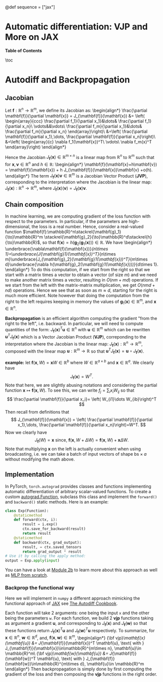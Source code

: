 @def sequence = ["jax"]

# Automatic differentiation: VJP and More on JAX

**Table of Contents**

\toc

# Autodiff and Backpropagation


## Jacobian

Let $\mathbf{f}:\mathbb{R}^n\to \mathbb{R}^m$, we define its Jacobian as:
\begin{align*}
\frac{\partial \mathbf{f}}{\partial \mathbf{x}} = J_{\mathbf{f}}(\mathbf{x}) &= \left( \begin{array}{ccc}
\frac{\partial f_1}{\partial x_1}&\dots& \frac{\partial f_1}{\partial x_n}\\
\vdots&&\vdots\\
\frac{\partial f_m}{\partial x_1}&\dots& \frac{\partial f_m}{\partial x_n}
\end{array}\right)\\
&=\left( \frac{\partial \mathbf{f}}{\partial x_1},\dots, \frac{\partial \mathbf{f}}{\partial x_n}\right)\\
&=\left(
\begin{array}{c}
\nabla f_1(\mathbf{x})^T\\
\vdots\\
\nabla f_m(x)^T
\end{array}\right)
\end{align*}

Hence the Jacobian $J_{\mathbf{f}}(\mathbf{x})\in \mathbb{R}^{m\times n}$ is a linear map from $\mathbb{R}^n$ to $\mathbb{R}^m$ such that for $\mathbf{x},\mathbf{v} \in \mathbb{R}^n$ and $h\in \mathbb{R}$:
\begin{align*}
\mathbf{f}(\mathbf{x}+h\mathbf{v}) = \mathbf{f}(\mathbf{x}) + h J_{\mathbf{f}}(\mathbf{x})\mathbf{v} +o(h).
\end{align*}
The term $J_{\mathbf{f}}(\mathbf{x})\mathbf{v}\in \mathbb{R}^m$ is a Jacobian Vector Product (**JVP**), corresponding to the interpretation where the Jacobian is the linear map: $J_{\mathbf{f}}(\mathbf{x}):\mathbb{R}^n \to \mathbb{R}^m$, where $J_{\mathbf{f}}(\mathbf{x})(\mathbf{v})=J_{\mathbf{f}}(\mathbf{x})\mathbf{v}$.

## Chain composition

In machine learning, we are computing gradient of the loss function with respect to the parameters. In particular, if the parameters are high-dimensional, the loss is a real number. Hence, consider a real-valued function $\mathbf{f}:\mathbb{R}^n\stackrel{\mathbf{g}_1}{\to}\mathbb{R}^m \stackrel{\mathbf{g}_2}{\to}\mathbb{R}^d\stackrel{h}{\to}\mathbb{R}$, so that $\mathbf{f}(\mathbf{x}) = h(\mathbf{g}_2(\mathbf{g}_1(\mathbf{x})))\in \mathbb{R}$. We have
\begin{align*}
\underbrace{\nabla\mathbf{f}(\mathbf{x})}_{n\times 1}=\underbrace{J_{\mathbf{g}_1}(\mathbf{x})^T}_{n\times m}\underbrace{J_{\mathbf{g}_2}(\mathbf{g}_1(\mathbf{x}))^T}_{m\times d}\underbrace{\nabla h(\mathbf{g}_2(\mathbf{g}_1(\mathbf{x})))}_{d\times 1}.
\end{align*}
To do this computation, if we start from the right so that we start with a matrix times a vector to obtain a vector (of size $m$) and we need to make another matrix times a vector, resulting in $O(nm+md)$ operations. If we start from the left with the matrix-matrix multiplication, we get $O(nmd+nd)$ operations. Hence we see that as soon as $m\approx d$, starting for the right is much more efficient. Note however that doing the computation from the right to the left requires keeping in memory the values of $\mathbf{g}_1(\mathbf{x})\in\mathbb{R}^m$, and $\mathbf{x}\in \mathbb{R}^n$.

**Backpropagation** is an efficient algorithm computing the gradient "from the right to the left", i.e. backward. In particular, we will need to compute quantities of the form: $J_{\mathbf{f}}(\mathbf{x})^T\mathbf{u} \in \mathbb{R}^n$ with $\mathbf{u} \in\mathbb{R}^m$ which can be rewritten $\mathbf{u}^T J_{\mathbf{f}}(\mathbf{x})$ which is a Vector Jacobian Product (**VJP**), correponding to the interpretation where the Jacobian is the linear map: $J_{\mathbf{f}}(\mathbf{x}):\mathbb{R}^n \to \mathbb{R}^m$, composed with the linear map $\mathbf{u}:\mathbb{R}^m\to \mathbb{R}$ so that $\mathbf{u}^TJ_{\mathbf{f}}(\mathbf{x}) = \mathbf{u} \circ J_{\mathbf{f}}(\mathbf{x})$.

**example:** let $\mathbf{f}(\mathbf{x}, W) = \mathbf{x} W\in \mathbb{R}^b$ where $W\in \mathbb{R}^{a\times b}$ and $\mathbf{x}\in \mathbb{R}^a$. We clearly have
$$
J_{\mathbf{f}}(\mathbf{x}) = W^T.
$$
Note that here, we are slightly abusing notations and considering the partial function $\mathbf{x}\mapsto \mathbf{f}(\mathbf{x}, W)$. To see this, we can write $f_j = \sum_{i}x_iW_{ij}$ so that 
$$
\frac{\partial \mathbf{f}}{\partial x_i}= \left( W_{i1}\dots W_{ib}\right)^T
$$
Then recall from definitions that
$$
J_{\mathbf{f}}(\mathbf{x}) = \left( \frac{\partial \mathbf{f}}{\partial x_1},\dots, \frac{\partial \mathbf{f}}{\partial x_n}\right)=W^T.
$$
Now we clearly have
$$
J_{\mathbf{f}}(W) = \mathbf{x} \text{ since, } \mathbf{f}(\mathbf{x}, W+\Delta W) = \mathbf{f}(\mathbf{x}, W) + \mathbf{x} \Delta W.
$$
Note that multiplying $\mathbf{x}$ on the left is actually convenient when using broadcasting, i.e. we can take a batch of input vectors of shape $\text{bs}\times a$ without modifying the math above. 

## Implementation

In PyTorch, `torch.autograd` provides classes and functions implementing automatic differentiation of arbitrary scalar-valued functions. To create a custom [autograd.Function](https://pytorch.org/docs/stable/autograd.html#torch.autograd.Function), subclass this class and implement the `forward()` and `backward()` static methods. Here is an example:
```python
class Exp(Function):
    @staticmethod
    def forward(ctx, i):
        result = i.exp()
        ctx.save_for_backward(result)
        return result
    @staticmethod
    def backward(ctx, grad_output):
        result, = ctx.saved_tensors
        return grad_output * result
# Use it by calling the apply method:
output = Exp.apply(input)
```
You can have a look at [Module 2b](https://dataflowr.github.io/website/modules/2b-automatic-differentiation) to learn more about this approach as well as [MLP from scratch](https://dataflowr.github.io/website/homework/1-mlp-from-scratch/).

### Backprop the functional way

Here we will implement in `numpy` a different approach mimicking the functional approach of [JAX](https://jax.readthedocs.io/en/latest/index.html) see [The Autodiff Cookbook](https://jax.readthedocs.io/en/latest/notebooks/autodiff_cookbook.html#).

Each function will take 2 arguments: one being the input `x` and the other being the parameters `w`. For each function, we build 2 **vjp** functions taking as argument a gradient $\mathbf{u}$, and corresponding to $J_{\mathbf{f}}(\mathbf{x})$ and $J_{\mathbf{f}}(\mathbf{w})$ so that these functions return $J_{\mathbf{f}}(\mathbf{x})^T \mathbf{u}$ and $J_{\mathbf{f}}(\mathbf{w})^T \mathbf{u}$ respectively. To summarize, for $\mathbf{x} \in \mathbb{R}^n$, $\mathbf{w} \in \mathbb{R}^d$, and, $\mathbf{f}(\mathbf{x},\mathbf{w}) \in \mathbb{R}^m$,
\begin{align*}
{\bf vjp}_\mathbf{x}(\mathbf{u}) &= J_{\mathbf{f}}(\mathbf{x})^T \mathbf{u}, \text{ with } J_{\mathbf{f}}(\mathbf{x})\in\mathbb{R}^{m\times n}, \mathbf{u}\in \mathbb{R}^m\\
{\bf vjp}_\mathbf{w}(\mathbf{u}) &= J_{\mathbf{f}}(\mathbf{w})^T \mathbf{u}, \text{ with } J_{\mathbf{f}}(\mathbf{w})\in\mathbb{R}^{m\times d}, \mathbf{u}\in \mathbb{R}^m
\end{align*}
Then backpropagation is simply done by first computing the gradient of the loss and then composing the **vjp** functions in the right order.

<!-- ## Practice

- intro to JAX: autodiff the functional way [autodiff\_functional\_empty.ipynb](https://github.com/dataflowr/notebooks/blob/master/Module2/autodiff_functional_empty.ipynb) and its solution [autodiff\_functional\_sol.ipynb](https://github.com/dataflowr/notebooks/blob/master/Module2/autodiff_functional_sol.ipynb)
- Linear regression in JAX [linear\_regression\_jax.ipynb](https://github.com/dataflowr/notebooks/blob/master/Module2/linear_regression_jax.ipynb) -->